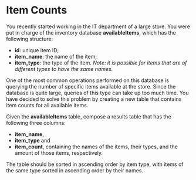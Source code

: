 # Item Counts

You recently started working in the IT department of a large store. You were put
in charge of the inventory database **availableItems**, which has the following structure:

- **id**: unique item ID;
- **item_name**: the name of the item;
- **item_type**: the type of the item.
*Note: it is possible for items that are of different types to have the same names.*

One of the most common operations performed on this database is querying the number
of specific items available at the store. Since the database is quite large, queries
of this type can take up too much time. You have decided to solve this problem
by creating a new table that contains item counts for all available items.

Given the **availableItems** table, compose a results table that has the
following three columns:
- **item_name**,
- **item_type** and
- **item_count**, containing the names of the items, their types, and the amount of
those items, respectively.

The table should be sorted in ascending order by item type, with items of the
same type sorted in ascending order by their names.
